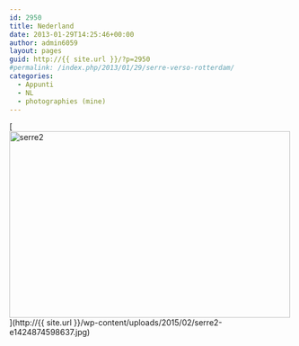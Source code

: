```yaml
---
id: 2950
title: Nederland
date: 2013-01-29T14:25:46+00:00
author: admin6059
layout: pages
guid: http://{{ site.url }}/?p=2950
#permalink: /index.php/2013/01/29/serre-verso-rotterdam/
categories:
  - Appunti
  - NL
  - photographies (mine)
---
```

[<img class="wp-image-2951 size-full aligncenter" src="http://{{ site.url }}/wp-content/uploads/2015/02/serre2-e1424874598637.jpg" alt="serre2" width="500" height="332" srcset="http://{{ site.url }}/wp-content/uploads/2015/02/serre2-e1424874598637.jpg 500w, http://{{ site.url }}/wp-content/uploads/2015/02/serre2-e1424874598637-300x199.jpg 300w" sizes="(max-width: 500px) 100vw, 500px" />](http://{{ site.url }}/wp-content/uploads/2015/02/serre2-e1424874598637.jpg)